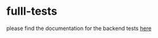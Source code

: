 # fulll-tests

please find the documentation for the backend tests [here](https://github.com/pdeltour/fulll-tests/blob/main/backend/README.md)

